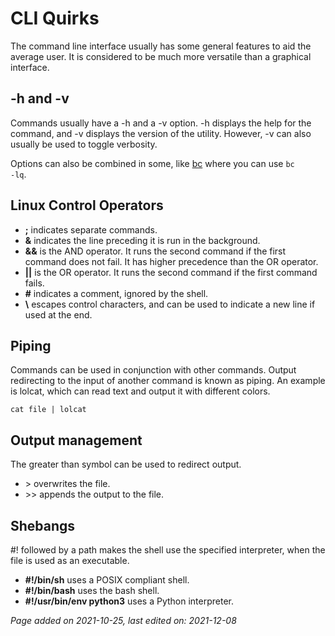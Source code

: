 # CLI Quirks
The command line interface usually has some general features to aid the average user.
It is considered to be much more versatile than a graphical interface.

## -h and -v
Commands usually have a -h and a -v option. -h displays the help for the
command, and -v displays the version of the utility. However, -v can also
usually be used to toggle verbosity.

Options can also be combined in some, like [bc](../other/bc.html) where you can
use <code>bc -lq</code>.

## Linux Control Operators
- **;** indicates separate commands.
- **&** indicates the line preceding it is run in the background.
- **&&** is the AND operator. It runs the second command if the first command
does not fail. It has higher precedence than the OR operator.
- **||** is the OR operator. It runs the second command if the first command
fails.
- **#** indicates a comment, ignored by the shell.
- **\\** escapes control characters, and can be used to indicate a new line if
used at the end.

## Piping
Commands can be used in conjunction with other commands. Output redirecting to
the input of another command is known as piping. An example is lolcat, which can
read text and output it with different colors.

<code>cat file | lolcat</code>

## Output management
The greater than symbol can be used to redirect output.
- \> overwrites the file.
- \>> appends the output to the file.

## Shebangs
\#! followed by a path makes the shell use the specified interpreter, when the
file is used as an executable.

- **#!/bin/sh** uses a POSIX compliant shell.
- **#!/bin/bash** uses the bash shell.
- **#!/usr/bin/env python3** uses a Python interpreter.

*Page added on 2021-10-25, last edited on: 2021-12-08*

